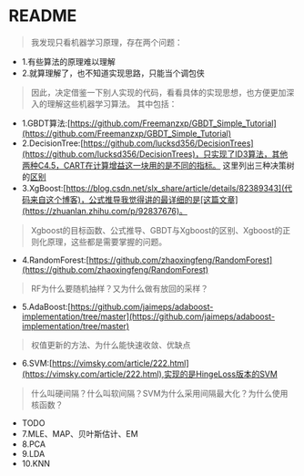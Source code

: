 # README
>我发现只看机器学习原理，存在两个问题：
* 1.有些算法的原理难以理解
* 2.就算理解了，也不知道实现思路，只能当个调包侠  
>因此，决定借鉴一下别人实现的代码，看看具体的实现思想，也方便更加深入的理解这些机器学习算法。
其中包括：
* 1.GBDT算法:[https://github.com/Freemanzxp/GBDT_Simple_Tutorial](https://github.com/Freemanzxp/GBDT_Simple_Tutorial)
* 2.DecisionTree:[https://github.com/lucksd356/DecisionTrees](https://github.com/lucksd356/DecisionTrees)，只实现了ID3算法，其他两种C4.5，CART在计算增益这一块用的是不同的指标。
这里列出三种决策树的[区别](https://blog.csdn.net/qq_27717921/article/details/74784400)
* 3.XgBoost:[https://blog.csdn.net/slx_share/article/details/82389343](代码来自这个博客)，公式推导我觉得讲的最详细的是[这篇文章](https://zhuanlan.zhihu.com/p/92837676)。
>Xgboost的目标函数、公式推导、GBDT与Xgboost的区别、Xgboost的正则化原理，这些都是需要掌握的问题。
* 4.RandomForest:[https://github.com/zhaoxingfeng/RandomForest](https://github.com/zhaoxingfeng/RandomForest)
>RF为什么要随机抽样？又为什么做有放回的采样？
* 5.AdaBoost:[https://github.com/jaimeps/adaboost-implementation/tree/master](https://github.com/jaimeps/adaboost-implementation/tree/master)
>权值更新的方法、为什么能快速收敛、优缺点
* 6.SVM:[https://vimsky.com/article/222.html](https://vimsky.com/article/222.html),实现的是HingeLoss版本的SVM
>什么叫硬间隔？什么叫软间隔？SVM为什么采用间隔最大化？为什么使用核函数？
* TODO
* 7.MLE、MAP、贝叶斯估计、EM
* 8.PCA
* 9.LDA
* 10.KNN


